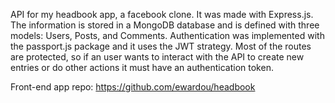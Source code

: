 API for my headbook app, a facebook clone. It was made with Express.js. The information is stored in a MongoDB database and is defined with three models: Users, Posts, and Comments. Authentication was implemented with the passport.js package and it uses the JWT strategy. Most of the routes are protected, so if an user wants to interact with the API to create new entries or do other actions it must have an authentication token. 

Front-end app repo: https://github.com/ewardou/headbook